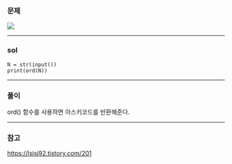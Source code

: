 ### 문제
![](https://images.velog.io/images/chestnut1044/post/a44d836c-977a-4aa4-97bd-1a2ced035719/image.png)

---

### sol
```
N = str(input())
print(ord(N))

```

---
### 풀이
ord() 함수를 사용하면 아스키코드를 반환해준다.



---
### 참고
https://lsjsj92.tistory.com/201
